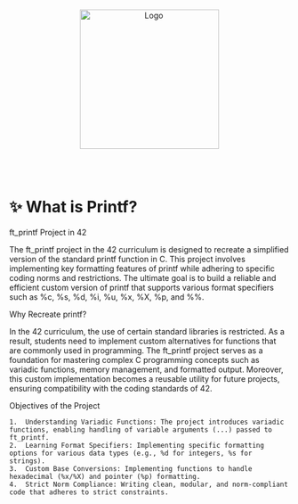 <br />
<p align="center">
  <a href="https://raw.githubusercontent.com/othneildrew/Best-README-Template/master/images/logo.png">
    <img src="https://upload.wikimedia.org/wikipedia/commons/thumb/8/8d/42_Logo.svg/1200px-42_Logo.svg.png" alt="Logo" width="250" height="250">
  </a>

  <p align="center">
    <br />
    <br />
  </p>
</p>

# :sparkles: What is Printf?

ft_printf Project in 42

The ft_printf project in the 42 curriculum is designed to recreate a simplified version of the standard printf function in C. This project involves implementing key formatting features of printf while adhering to specific coding norms and restrictions. The ultimate goal is to build a reliable and efficient custom version of printf that supports various format specifiers such as %c, %s, %d, %i, %u, %x, %X, %p, and %%.

Why Recreate printf?

In the 42 curriculum, the use of certain standard libraries is restricted. As a result, students need to implement custom alternatives for functions that are commonly used in programming. The ft_printf project serves as a foundation for mastering complex C programming concepts such as variadic functions, memory management, and formatted output. Moreover, this custom implementation becomes a reusable utility for future projects, ensuring compatibility with the coding standards of 42.

Objectives of the Project

	1.	Understanding Variadic Functions: The project introduces variadic functions, enabling handling of variable arguments (...) passed to ft_printf.
	2.	Learning Format Specifiers: Implementing specific formatting options for various data types (e.g., %d for integers, %s for strings).
	3.	Custom Base Conversions: Implementing functions to handle hexadecimal (%x/%X) and pointer (%p) formatting.
	4.	Strict Norm Compliance: Writing clean, modular, and norm-compliant code that adheres to strict constraints.
